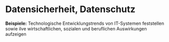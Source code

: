 # Datensicherheit, Datenschutz

**Beispiele:** Technologische Entwicklungstrends von IT-Systemen feststellen sowie ilve wirtschaftlichen, sozialen und beruflichen Auswirkungen aufzeigen
